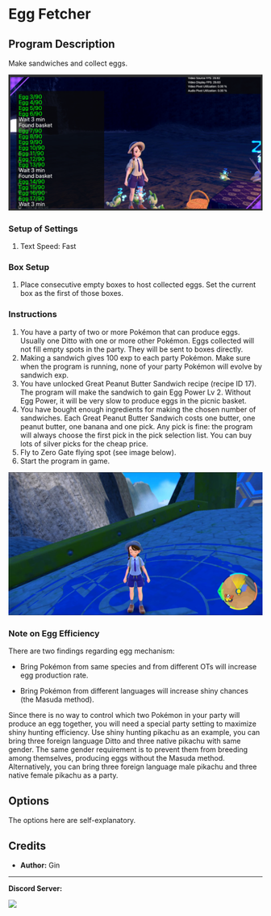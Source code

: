 # Egg Fetcher

## Program Description

Make sandwiches and collect eggs.

<img src="images/EggFetcher-0.png">

### Setup of Settings

1. Text Speed: Fast

### Box Setup

1. Place consecutive empty boxes to host collected eggs. Set the current box as the first of those boxes.

### Instructions

1. You have a party of two or more Pokémon that can produce eggs. Usually one Ditto with one or more other Pokémon. Eggs collected will not fill empty spots in the party. They will be sent to boxes directly.
2. Making a sandwich gives 100 exp to each party Pokémon. Make sure when the program is running, none of your party Pokémon will evolve by sandwich exp.
3. You have unlocked Great Peanut Butter Sandwich recipe (recipe ID 17). The program will make the sandwich to gain Egg Power Lv 2. Without Egg Power, it will be very slow to produce eggs in the picnic basket.
4. You have bought enough ingredients for making the chosen number of sandwiches. Each Great Peanut Butter Sandwich costs one butter, one peanut butter, one banana and one pick. Any pick is fine: the program will always choose the first pick in the pick selection list. You can buy lots of silver picks for the cheap price.
5. Fly to Zero Gate flying spot (see image below).
6. Start the program in game.

<img src="images/ZeroGate.png">


### Note on Egg Efficiency

There are two findings regarding egg mechanism:

- Bring Pokémon from same species and from different OTs will increase egg production rate.

- Bring Pokémon from different languages will increase shiny chances (the Masuda method).

Since there is no way to control which two Pokémon in your party will produce an egg together, you will need a special party setting to maximize shiny hunting efficiency.
Use shiny hunting pikachu as an example, you can bring three foreign language Ditto and three native pikachu with same gender.
The same gender requirement is to prevent them from breeding among themselves, producing eggs without the Masuda method.
Alternatively, you can bring three foreign language male pikachu and three native female pikachu as a party.


## Options

The options here are self-explanatory.


## Credits

- **Author:** Gin

<hr>

**Discord Server:** 

[<img src="https://canary.discordapp.com/api/guilds/695809740428673034/widget.png?style=banner2">](https://discord.gg/cQ4gWxN)


